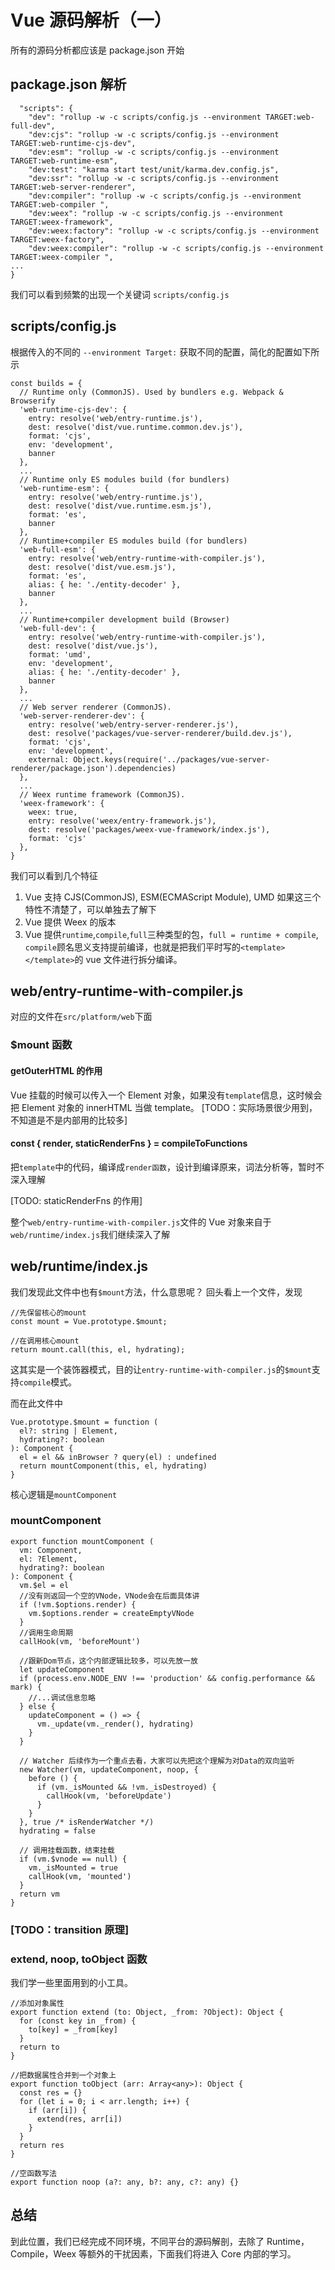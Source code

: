 # Vue 源码解析（一）

所有的源码分析都应该是 package.json 开始

## package.json 解析

```
  "scripts": {
    "dev": "rollup -w -c scripts/config.js --environment TARGET:web-full-dev",
    "dev:cjs": "rollup -w -c scripts/config.js --environment TARGET:web-runtime-cjs-dev",
    "dev:esm": "rollup -w -c scripts/config.js --environment TARGET:web-runtime-esm",
    "dev:test": "karma start test/unit/karma.dev.config.js",
    "dev:ssr": "rollup -w -c scripts/config.js --environment TARGET:web-server-renderer",
    "dev:compiler": "rollup -w -c scripts/config.js --environment TARGET:web-compiler ",
    "dev:weex": "rollup -w -c scripts/config.js --environment TARGET:weex-framework",
    "dev:weex:factory": "rollup -w -c scripts/config.js --environment TARGET:weex-factory",
    "dev:weex:compiler": "rollup -w -c scripts/config.js --environment TARGET:weex-compiler ",
...
}
```

我们可以看到频繁的出现一个关键词 `scripts/config.js`

## scripts/config.js

根据传入的不同的 `--environment Target:` 获取不同的配置，简化的配置如下所示

```
const builds = {
  // Runtime only (CommonJS). Used by bundlers e.g. Webpack & Browserify
  'web-runtime-cjs-dev': {
    entry: resolve('web/entry-runtime.js'),
    dest: resolve('dist/vue.runtime.common.dev.js'),
    format: 'cjs',
    env: 'development',
    banner
  },
  ...
  // Runtime only ES modules build (for bundlers)
  'web-runtime-esm': {
    entry: resolve('web/entry-runtime.js'),
    dest: resolve('dist/vue.runtime.esm.js'),
    format: 'es',
    banner
  },
  // Runtime+compiler ES modules build (for bundlers)
  'web-full-esm': {
    entry: resolve('web/entry-runtime-with-compiler.js'),
    dest: resolve('dist/vue.esm.js'),
    format: 'es',
    alias: { he: './entity-decoder' },
    banner
  },
  ...
  // Runtime+compiler development build (Browser)
  'web-full-dev': {
    entry: resolve('web/entry-runtime-with-compiler.js'),
    dest: resolve('dist/vue.js'),
    format: 'umd',
    env: 'development',
    alias: { he: './entity-decoder' },
    banner
  },
  ...
  // Web server renderer (CommonJS).
  'web-server-renderer-dev': {
    entry: resolve('web/entry-server-renderer.js'),
    dest: resolve('packages/vue-server-renderer/build.dev.js'),
    format: 'cjs',
    env: 'development',
    external: Object.keys(require('../packages/vue-server-renderer/package.json').dependencies)
  },
  ...
  // Weex runtime framework (CommonJS).
  'weex-framework': {
    weex: true,
    entry: resolve('weex/entry-framework.js'),
    dest: resolve('packages/weex-vue-framework/index.js'),
    format: 'cjs'
  },
}
```

我们可以看到几个特征

1. Vue 支持 CJS(CommonJS), ESM(ECMAScript Module), UMD 如果这三个特性不清楚了，可以单独去了解下
2. Vue 提供 Weex 的版本
3. Vue 提供`runtime`,`compile`,`full`三种类型的包，`full = runtime + compile`, `compile`顾名思义支持提前编译，也就是把我们平时写的`<template></template>`的 vue 文件进行拆分编译。

## web/entry-runtime-with-compiler.js

对应的文件在`src/platform/web`下面

### \$mount 函数

#### getOuterHTML 的作用

Vue 挂载的时候可以传入一个 Element 对象，如果没有`template`信息，这时候会把 Element 对象的 innerHTML 当做 template。
[TODO：实际场景很少用到，不知道是不是内部用的比较多]

#### const { render, staticRenderFns } = compileToFunctions

把`template`中的代码，编译成`render函数`，设计到编译原来，词法分析等，暂时不深入理解

[TODO: staticRenderFns 的作用]

整个`web/entry-runtime-with-compiler.js`文件的 Vue 对象来自于`web/runtime/index.js`我们继续深入了解

## web/runtime/index.js

我们发现此文件中也有`$mount`方法，什么意思呢？
回头看上一个文件，发现

```
//先保留核心的mount
const mount = Vue.prototype.$mount;

//在调用核心mount
return mount.call(this, el, hydrating);
```

这其实是一个装饰器模式，目的让`entry-runtime-with-compiler.js`的`$mount`支持`compile`模式。

而在此文件中

```
Vue.prototype.$mount = function (
  el?: string | Element,
  hydrating?: boolean
): Component {
  el = el && inBrowser ? query(el) : undefined
  return mountComponent(this, el, hydrating)
}
```

核心逻辑是`mountComponent`

### mountComponent

```
export function mountComponent (
  vm: Component,
  el: ?Element,
  hydrating?: boolean
): Component {
  vm.$el = el
  //没有则返回一个空的VNode，VNode会在后面具体讲
  if (!vm.$options.render) {
    vm.$options.render = createEmptyVNode
  }
  //调用生命周期
  callHook(vm, 'beforeMount')

  //跟新Dom节点，这个内部逻辑比较多，可以先放一放
  let updateComponent
  if (process.env.NODE_ENV !== 'production' && config.performance && mark) {
    //...调试信息忽略
  } else {
    updateComponent = () => {
      vm._update(vm._render(), hydrating)
    }
  }

  // Watcher 后续作为一个重点去看，大家可以先把这个理解为对Data的双向监听
  new Watcher(vm, updateComponent, noop, {
    before () {
      if (vm._isMounted && !vm._isDestroyed) {
        callHook(vm, 'beforeUpdate')
      }
    }
  }, true /* isRenderWatcher */)
  hydrating = false

  // 调用挂载函数，结束挂载
  if (vm.$vnode == null) {
    vm._isMounted = true
    callHook(vm, 'mounted')
  }
  return vm
}
```

### [TODO：transition 原理]

### extend, noop, toObject 函数

我们学一些里面用到的小工具。

```
//添加对象属性
export function extend (to: Object, _from: ?Object): Object {
  for (const key in _from) {
    to[key] = _from[key]
  }
  return to
}

//把数据属性合并到一个对象上
export function toObject (arr: Array<any>): Object {
  const res = {}
  for (let i = 0; i < arr.length; i++) {
    if (arr[i]) {
      extend(res, arr[i])
    }
  }
  return res
}

//空函数写法
export function noop (a?: any, b?: any, c?: any) {}
```

## 总结

到此位置，我们已经完成不同环境，不同平台的源码解剖，去除了 Runtime，Compile，Weex 等额外的干扰因素，下面我们将进入 Core 内部的学习。
